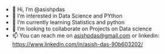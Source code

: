 - 👋 Hi, I’m @asishpdas
- 👀 I’m interested in Data Science and PYthon
- 🌱 I’m currently learning Statistics and python
- 💞️ I’m looking to collaborate on Projects on Data science
- 📫 You can reach me on asishpdas@gmail.com or linkedin: https://www.linkedin.com/in/asish-das-90b603202/

<!---
asishpdas/asishpdas is a ✨ special ✨ repository because its `README.md` (this file) appears on your GitHub profile.
You can click the Preview link to take a look at your changes.
--->
